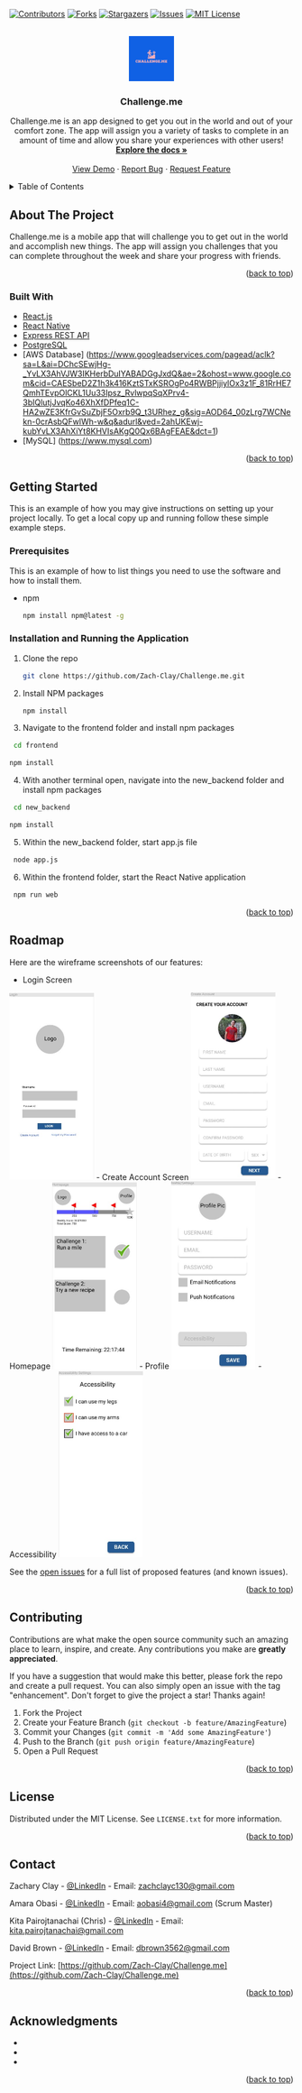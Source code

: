 <div id="top"></div>

<!-- PROJECT SHIELDS -->
<!--
*** I'm using markdown "reference style" links for readability.
*** Reference links are enclosed in brackets [ ] instead of parentheses ( ).
*** See the bottom of this document for the declaration of the reference variables
*** for contributors-url, forks-url, etc. This is an optional, concise syntax you may use.
*** https://www.markdownguide.org/basic-syntax/#reference-style-links
-->
[![Contributors][contributors-shield]][contributors-url]
[![Forks][forks-shield]][forks-url]
[![Stargazers][stars-shield]][stars-url]
[![Issues][issues-shield]][issues-url]
[![MIT License][license-shield]][license-url]


<!-- PROJECT LOGO -->
<br />
<div align="center">
  <a href="https://github.com/Zach-Clay/Challenge.me">
    <img src="images/logo.jpeg" alt="Logo" width="80" height="80">
  </a>

<h3 align="center">Challenge.me</h3>

  <p align="center">
    Challenge.me is an app designed to get you out in the world and out of your comfort zone. The app will assign you a variety of tasks to complete in an amount of time and allow you share your experiences with other users! 
    <br />
    <a href="https://github.com/Zach-Clay/Challenge.me"><strong>Explore the docs »</strong></a>
    <br />
    <br />
    <a href="https://github.com/Zach-Clay/Challenge.me">View Demo</a>
    ·
    <a href="https://github.com/Zach-Clay/Challenge.me/issues">Report Bug</a>
    ·
    <a href="https://github.com/Zach-Clay/Challenge.me/issues">Request Feature</a>
  </p>
</div>



<!-- TABLE OF CONTENTS -->
<details>
  <summary>Table of Contents</summary>
  <ol>
    <li>
      <a href="#about-the-project">About The Project</a>
      <ul>
        <li><a href="#built-with">Built With</a></li>
      </ul>
    </li>
    <li>
      <a href="#getting-started">Getting Started</a>
      <ul>
        <li><a href="#prerequisites">Prerequisites</a></li>
        <li><a href="#installation">Installation</a></li>
      </ul>
    </li>
    <li><a href="#usage">Usage</a></li>
    <li><a href="#roadmap">Roadmap</a></li>
    <li><a href="#contributing">Contributing</a></li>
    <li><a href="#license">License</a></li>
    <li><a href="#contact">Contact</a></li>
    <li><a href="#acknowledgments">Acknowledgments</a></li>
  </ol>
</details>



<!-- ABOUT THE PROJECT -->
## About The Project

<!-- [![Product Name Screen Shot][product-screenshot]](https://example.com) -->

Challenge.me is a mobile app that will challenge you to get out in the world and accomplish new things. The app will assign you challenges that you can complete throughout the week and share your progress with friends.

<p align="right">(<a href="#top">back to top</a>)</p>



### Built With

* [React.js](https://reactjs.org/)
* [React Native](https://reactnative.dev/)
* [Express REST API](http://expressjs.com)
* [PostgreSQL](https://www.postgresql.org/docs/9.1/app-psql.html)
* [AWS Database] (https://www.googleadservices.com/pagead/aclk?sa=L&ai=DChcSEwjHg-_YvLX3AhVJW3IKHerbDuIYABADGgJxdQ&ae=2&ohost=www.google.com&cid=CAESbeD2Z1h3k416KztSTxKSROgPo4RWBPjjiylOx3z1F_81RrHE7QmhTEvpOlCKL1Uu33Ipsz_RvlwpqSqXPrv4-3bIQlutjJvqKo46XhXfDPfeq1C-HA2wZE3KfrGvSuZbjF5Oxrb9Q_t3URhez_g&sig=AOD64_00zLrg7WCNekn-0crAsbQFwlWh-w&q&adurl&ved=2ahUKEwj-kubYvLX3AhXiYt8KHVIsAKgQ0Qx6BAgFEAE&dct=1)
* [MySQL] (https://www.mysql.com)
<p align="right">(<a href="#top">back to top</a>)</p>



<!-- GETTING STARTED -->
## Getting Started

This is an example of how you may give instructions on setting up your project locally.
To get a local copy up and running follow these simple example steps.

### Prerequisites

This is an example of how to list things you need to use the software and how to install them.
* npm
  ```sh
  npm install npm@latest -g
  ```

### Installation and Running the Application

1. Clone the repo
   ```sh
   git clone https://github.com/Zach-Clay/Challenge.me.git
   ```
2. Install NPM packages
   ```sh
   npm install
   ```
3. Navigate to the frontend folder and install npm packages
  ```sh
   cd frontend
   ```
   ```sh
   npm install
   ```
4. With another terminal open, navigate into the new_backend folder and install npm packages
  ```sh
   cd new_backend
   ```
   ```sh
   npm install
   ```
5. Within the new_backend folder, start app.js file
  ```sh
   node app.js
   ```
6. Within the frontend folder, start the React Native application
  ```sh
   npm run web
   ```

<p align="right">(<a href="#top">back to top</a>)</p>


<!-- ROADMAP -->
## Roadmap
Here are the wireframe screenshots of our features:
- Login Screen
<img src="images/wireframe/Login.jpg" alt="Logo" width="150" height="auto">
- Create Account Screen
<img src="images/wireframe/CreateAccount.jpg" alt="Logo" width="150" height="auto">
- Homepage
<img src="images/wireframe/Homepage.jpg" alt="Logo" width="150" height="auto">
- Profile
<img src="images/wireframe/Profile.jpg" alt="Logo" width="150" height="auto">
- Accessibility
<img src="images/wireframe/Accessibility.jpg" alt="Logo" width="150" height="auto">

See the [open issues](https://github.com/Zach-Clay/Challenge.me/issues) for a full list of proposed features (and known issues).

<p align="right">(<a href="#top">back to top</a>)</p>



<!-- CONTRIBUTING -->
## Contributing

Contributions are what make the open source community such an amazing place to learn, inspire, and create. Any contributions you make are **greatly appreciated**.

If you have a suggestion that would make this better, please fork the repo and create a pull request. You can also simply open an issue with the tag "enhancement".
Don't forget to give the project a star! Thanks again!

1. Fork the Project
2. Create your Feature Branch (`git checkout -b feature/AmazingFeature`)
3. Commit your Changes (`git commit -m 'Add some AmazingFeature'`)
4. Push to the Branch (`git push origin feature/AmazingFeature`)
5. Open a Pull Request

<p align="right">(<a href="#top">back to top</a>)</p>



<!-- LICENSE -->
## License

Distributed under the MIT License. See `LICENSE.txt` for more information.

<p align="right">(<a href="#top">back to top</a>)</p>



<!-- CONTACT -->
## Contact

Zachary Clay - [@LinkedIn](https://www.linkedin.com/in/zachary-clay-027215203/) - Email: zachclayc130@gmail.com

Amara Obasi - [@LinkedIn](https://www.linkedin.com/in/amaraobasi/) - Email: aobasi4@gmail.com (Scrum Master)

Kita Pairojtanachai (Chris) - [@LinkedIn](https://www.linkedin.com/in/chris-kpc/) - Email: kita.pairojtanachai@gmail.com

David Brown - [@LinkedIn](https://www.linkedin.com/in/david-brown-44b2a9193/) - Email: dbrown3562@gmail.com

Project Link: [https://github.com/Zach-Clay/Challenge.me](https://github.com/Zach-Clay/Challenge.me)

<p align="right">(<a href="#top">back to top</a>)</p>



<!-- ACKNOWLEDGMENTS -->
## Acknowledgments

* []()
* []()
* []()

<p align="right">(<a href="#top">back to top</a>)</p>



<!-- MARKDOWN LINKS & IMAGES -->
<!-- https://www.markdownguide.org/basic-syntax/#reference-style-links -->
[contributors-shield]: https://img.shields.io/github/contributors/Zach-Clay/Challenge.me.svg?style=for-the-badge
[contributors-url]: https://github.com/Zach-Clay/Challenge.me/graphs/contributors
[forks-shield]: https://img.shields.io/github/forks/Zach-Clay/Challenge.me.svg?style=for-the-badge
[forks-url]: https://github.com/Zach-Clay/Challenge.me/network/members
[stars-shield]: https://img.shields.io/github/stars/Zach-Clay/Challenge.me.svg?style=for-the-badge
[stars-url]: https://github.com/Zach-Clay/Challenge.me/stargazers
[issues-shield]: https://img.shields.io/github/issues/Zach-Clay/Challenge.me.svg?style=for-the-badge
[issues-url]: https://github.com/Zach-Clay/Challenge.me/issues
[license-shield]: https://img.shields.io/github/license/Zach-Clay/Challenge.me.svg?style=for-the-badge
[license-url]: https://github.com/Zach-Clay/Challenge.me/blob/master/LICENSE.txt
[linkedin-shield]: https://img.shields.io/badge/-LinkedIn-black.svg?style=for-the-badge&logo=linkedin&colorB=555
[linkedin-url]: https://linkedin.com/in/linkedin_username
[product-screenshot]: images/screenshot.png
